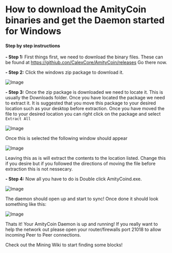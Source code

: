 # How to download the AmityCoin binaries and get the Daemon started for Windows

#### Step by step instructions

**- Step 1:** First things first, we need to download the binary files. These can be found at https://githiub.con/CalexCore/AmityCoin/releases Go there now.

**- Step 2:** Click the windows zip package to download it.

![Image](https://www.pubnodes.com/assets/img/release.png "release")

**- Step 3:** Once the zip package is downloaded we need to locate it.  This is usually the Downloads folder.  Once you have located the package we need to extract it. It is suggested that you move this package to your desired location such as your desktop before extraction.  Once you have moved the file to your desired location you can right click on the package and select `Extract All`

![Image](https://www.pubnodes.com/assets/img/extract.png "extract")

Once this is selected the following window should appear

![Image](https://www.pubnodes.com/assets/img/window.png "window")

Leaving this as is will extract the contents to the location listed.  Change this if you desire but if you followed the directions of moving the file before extraction this is not nessecary.

**- Step 4:** Now all you have to do is Double click AmityCoind.exe.

![Image](https://www.pubnodes.com/assets/img/ade.png "ade")

The daemon should open up and start to sync! Once done it should look something like this:

![Image](https://www.pubnodes.com/assets/img/sync.png "sync")

Thats it! Your AmityCoin Daemon is up and running!  If you really want to help the network out please open your router/firewalls port 21018 to allow incoming Peer to Peer connections.

Check out the Mining Wiki to start finding some blocks!
